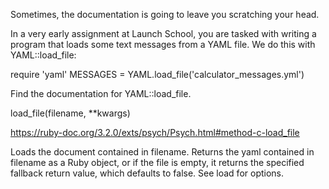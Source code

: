 Sometimes, the documentation is going to leave you scratching your head.

In a very early assignment at Launch School, you are tasked with writing a program that loads some text messages from a YAML file. We do this with YAML::load_file:

require 'yaml'
MESSAGES = YAML.load_file('calculator_messages.yml')

Find the documentation for YAML::load_file.


load_file(filename, **kwargs)

https://ruby-doc.org/3.2.0/exts/psych/Psych.html#method-c-load_file

Loads the document contained in filename. Returns the yaml contained in filename as a Ruby object, or if the file is empty, it returns the specified fallback return value, which defaults to false. See load for options.